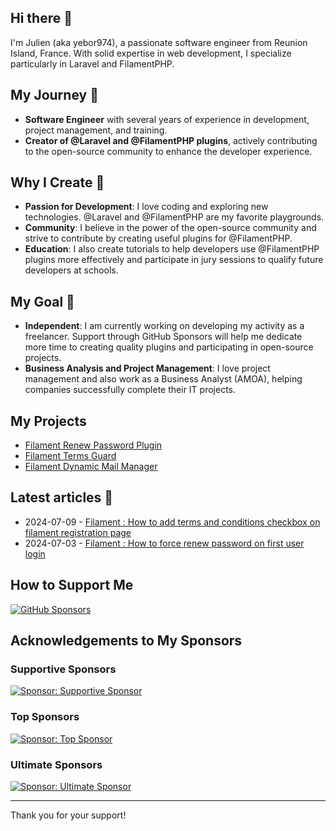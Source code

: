 ## Hi there 👋

I'm Julien (aka yebor974), a passionate software engineer from Reunion Island, France. With solid expertise in web development, I specialize particularly in Laravel and FilamentPHP.

## My Journey 🚀

- **Software Engineer** with several years of experience in development, project management, and training.
- **Creator of @Laravel and @FilamentPHP plugins**, actively contributing to the open-source community to enhance the developer experience.

## Why I Create 🌟

- **Passion for Development**: I love coding and exploring new technologies. @Laravel and @FilamentPHP are my favorite playgrounds.
- **Community**: I believe in the power of the open-source community and strive to contribute by creating useful plugins for @FilamentPHP.
- **Education**: I also create tutorials to help developers use @FilamentPHP plugins more effectively and participate in jury sessions to qualify future developers at schools.

## My Goal 💼

- **Independent**: I am currently working on developing my activity as a freelancer. Support through GitHub Sponsors will help me dedicate more time to creating quality plugins and participating in open-source projects.
- **Business Analysis and Project Management**: I love project management and also work as a Business Analyst (AMOA), helping companies successfully complete their IT projects.

## My Projects

- [Filament Renew Password Plugin](https://julienboyer.re/plugins/filament-renew-password/readme)
- [Filament Terms Guard](https://julienboyer.re/plugins/filament-terms-guard/readme)
- [Filament Dynamic Mail Manager](https://julienboyer.re/plugins/filament-dyn-mail-manager/readme)

## Latest articles 📝 

- 2024-07-09 - [Filament : How to add terms and conditions checkbox on filament registration page](http://julienboyer.re/posts/how-to-add-terms-and-conditions-checkbox-on-filament-registration-page)
- 2024-07-03 - [Filament : How to force renew password on first user login](https://julienboyer.re/posts/how-to-force-renew-password-on-first-user-login)

## How to Support Me

[![GitHub Sponsors](https://img.shields.io/badge/sponsor-GitHub%20Sponsors-yellow?logo=github)](https://github.com/sponsors/yebor974)

## Acknowledgements to My Sponsors

### Supportive Sponsors

[![Sponsor: Supportive Sponsor](https://img.shields.io/badge/Sponsor-Supportive%20Sponsor-blue?style=flat-square)](https://github.com/yebor974)

### Top Sponsors

[![Sponsor: Top Sponsor](https://img.shields.io/badge/Sponsor-Top%20Sponsor-green?style=flat-square)](https://github.com/yebor974)

### Ultimate Sponsors

[![Sponsor: Ultimate Sponsor](https://img.shields.io/badge/Sponsor-Ultimate%20Sponsor-orange?style=flat-square)](https://github.com/yebor974)

---

Thank you for your support!
